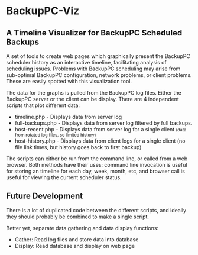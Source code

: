 # BackupPC-Viz
<h2>A Timeline Visualizer for BackupPC Scheduled Backups</h2>

A set of tools to create web pages which graphically present the BackupPC scheduler history as an interactive timeline, facilitating analysis of scheduling issues. Problems with BackupPC scheduling may arise from sub-optimal BackupPC configuration, network problems, or client problems. These are easily spotted with this visualization tool.

The data for the graphs is pulled from the BackupPC log files. Either the BackupPC server or the client can be display. There are 4 independent scripts that plot different data:
<ul>
  <li>timeline.php - Displays data from server log</li>
  <li>full-backups.php - Displays data from server log filtered by full backups.</li>
  <li>host-recent.php - Displays data from server log for a single client <small>(data from rotated log files, so limited history)</small></li>
  <li>host-history.php - Displays data from client logs for a single client (no file link times, but history goes back to first backup) </li>
</ul>

<p>The scripts can either be run from the command line, or called from a web browser. Both methods have their uses: command line invocation is useful for storing an timeline for each day, week, month, etc, and browser call is useful for viewing the current scheduler status.</p>

<h2>Future Development</h2>
<p>There is a lot of duplicated code between the different scripts, and ideally they should probably be combined to make a single script.</p>

<p>Better yet, separate data gathering and data display functions:
<ul>
  <li>Gather: Read log files and store data into database</li>
  <li>Display: Read database and display on web page</li.
</p>
